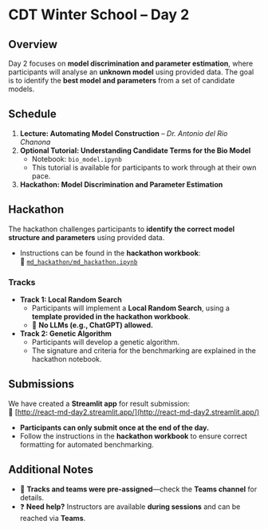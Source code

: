 # CDT Winter School – Day 2  

## Overview  
Day 2 focuses on **model discrimination and parameter estimation**, where participants will analyse an **unknown model** using provided data. The goal is to identify the **best model and parameters** from a set of candidate models.  

## Schedule  
1. **Lecture: Automating Model Construction** – *Dr. Antonio del Rio Chanona*
2. **Optional Tutorial: Understanding Candidate Terms for the Bio Model**  
   - Notebook: `bio_model.ipynb`  
   - This tutorial is available for participants to work through at their own pace.  
3. **Hackathon: Model Discrimination and Parameter Estimation**  

## Hackathon  

The hackathon challenges participants to **identify the correct model structure and parameters** using provided data.  
- Instructions can be found in the **hackathon workbook**:  
  📄 [`md_hackathon/md_hackathon.ipynb`](./md_hackathon/md_hackathon.ipynb)  

### **Tracks**  
- **Track 1: Local Random Search**
  - Participants will implement a **Local Random Search**, using a **template provided in the hackathon workbook**.  
  - 🛑 **No LLMs (e.g., ChatGPT) allowed.**  
- **Track 2: Genetic Algorithm**
  - Participants will develop a genetic algorithm.
  - The signature and criteria for the benchmarking are explained in the hackathon notebook.

## Submissions  

We have created a **Streamlit app** for result submission:  
🔗 [http://react-md-day2.streamlit.app/](http://react-md-day2.streamlit.app/)  

- **Participants can only submit once at the end of the day.**  
- Follow the instructions in the **hackathon workbook** to ensure correct formatting for automated benchmarking.  

## Additional Notes  
- 📌 **Tracks and teams were pre-assigned**—check the **Teams channel** for details.  
- ❓ **Need help?** Instructors are available **during sessions** and can be reached via **Teams**.   
